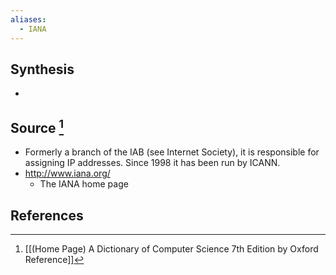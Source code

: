 ```yaml
---
aliases:
  - IANA
---
```

## Synthesis
- 
## Source [^1]
- Formerly a branch of the IAB (see Internet Society), it is responsible for assigning IP addresses. Since 1998 it has been run by ICANN.
- http://www.iana.org/
	- The IANA home page
## References

[^1]: [[(Home Page) A Dictionary of Computer Science 7th Edition by Oxford Reference]]
